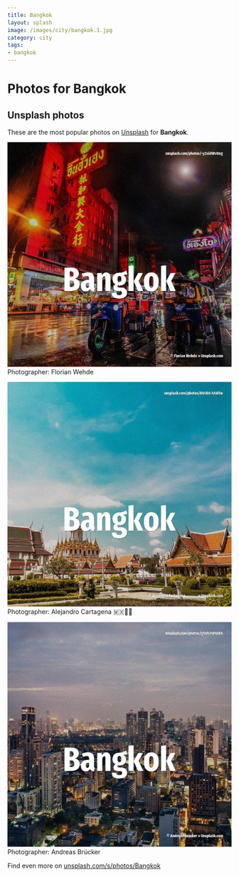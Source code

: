 ```yaml
---
title: Bangkok
layout: splash
image: /images/city/bangkok.1.jpg
category: city
tags:
- bangkok
---
```

# Photos for Bangkok
 
## Unsplash photos
These are the most popular photos on [Unsplash](https://unsplash.com) for **Bangkok**.
 
![Bangkok](/images/city/bangkok.1.jpg)
Photographer:  Florian Wehde
 
![Bangkok](/images/city/bangkok.2.jpg)
Photographer:  Alejandro Cartagena 🇲🇽🏳‍🌈
 
![Bangkok](/images/city/bangkok.3.jpg)
Photographer:  Andreas Brücker
 
Find even more on [unsplash.com/s/photos/Bangkok](https://unsplash.com/s/photos/Bangkok)
 
